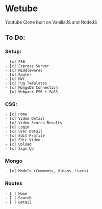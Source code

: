 # Wetube

Youtube Clone built on VanillaJS and NodeJS

## To Do:

### Setup:

    - [x] ES6
    - [x] Express Server
    - [x] Middlewares
    - [x] Router
    - [x] MVC
    - [x] Pug Templates
    - [x] MongoDB Connection
    - [x] Webpack ES6 + SaSS

### CSS:

    - [x] Home
    - [x] Video Detail
    - [x] Video Search Results
    - [x] Login
    - [x] User Detail
    - [x] Edit Profile
    - [x] Edit Video
    - [x] Upload
    - [x] Sign Up

### Mongo

    - [x] Models (Comments, Videos, Users)

### Routes

    - [ ] Home
    - [ ] Search
    - [ ] Detail

